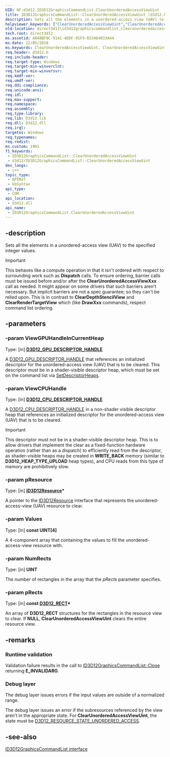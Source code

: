 ```yaml
---
UID: NF:d3d12.ID3D12GraphicsCommandList.ClearUnorderedAccessViewUint
title: ID3D12GraphicsCommandList::ClearUnorderedAccessViewUint (d3d12.h)
description: Sets all the elements in a unordered-access view (UAV) to the specified integer values.
helpviewer_keywords: ["ClearUnorderedAccessViewUint","ClearUnorderedAccessViewUint method","ClearUnorderedAccessViewUint method","ID3D12GraphicsCommandList interface","ID3D12GraphicsCommandList interface","ClearUnorderedAccessViewUint method","ID3D12GraphicsCommandList.ClearUnorderedAccessViewUint","ID3D12GraphicsCommandList::ClearUnorderedAccessViewUint","d3d12/ID3D12GraphicsCommandList::ClearUnorderedAccessViewUint","direct3d12.id3d12graphicscommandlist_clearunorderedaccessviewuint"]
old-location: direct3d12\id3d12graphicscommandlist_clearunorderedaccessviewuint.htm
tech.root: direct3d12
ms.assetid: A048BF0C-9141-4DDF-91F9-B53464033A44
ms.date: 12/05/2018
ms.keywords: ClearUnorderedAccessViewUint, ClearUnorderedAccessViewUint method, ClearUnorderedAccessViewUint method,ID3D12GraphicsCommandList interface, ID3D12GraphicsCommandList interface,ClearUnorderedAccessViewUint method, ID3D12GraphicsCommandList.ClearUnorderedAccessViewUint, ID3D12GraphicsCommandList::ClearUnorderedAccessViewUint, d3d12/ID3D12GraphicsCommandList::ClearUnorderedAccessViewUint, direct3d12.id3d12graphicscommandlist_clearunorderedaccessviewuint
req.header: d3d12.h
req.include-header: 
req.target-type: Windows
req.target-min-winverclnt: 
req.target-min-winversvr: 
req.kmdf-ver: 
req.umdf-ver: 
req.ddi-compliance: 
req.unicode-ansi: 
req.idl: 
req.max-support: 
req.namespace: 
req.assembly: 
req.type-library: 
req.lib: D3d12.lib
req.dll: D3d12.dll
req.irql: 
targetos: Windows
req.typenames: 
req.redist: 
ms.custom: 19H1
f1_keywords:
 - ID3D12GraphicsCommandList::ClearUnorderedAccessViewUint
 - d3d12/ID3D12GraphicsCommandList::ClearUnorderedAccessViewUint
dev_langs:
 - c++
topic_type:
 - APIRef
 - kbSyntax
api_type:
 - COM
api_location:
 - d3d12.dll
api_name:
 - ID3D12GraphicsCommandList.ClearUnorderedAccessViewUint
---
```


## -description

Sets all the elements in a unordered-access view (UAV) to the specified integer values.

> [!IMPORTANT]
> This behaves like a compute operation in that it isn't ordered with respect to surrounding work such as **Dispatch** calls. To ensure ordering, barrier calls must be issued before and/or after the **ClearUnorderedAccessViewXxx** call as needed. It might appear on some drivers that such barriers aren't necessary. But implicit barriers are not a spec guarantee; so they can't be relied upon. This is in contrast to **ClearDepthStencilView** and **ClearRenderTargetView** which (like **DrawXxx** commands), respect command list ordering.

## -parameters

### -param ViewGPUHandleInCurrentHeap

Type: [in] **[D3D12_GPU_DESCRIPTOR_HANDLE](./ns-d3d12-d3d12_gpu_descriptor_handle.md)**

A [D3D12_GPU_DESCRIPTOR_HANDLE](./ns-d3d12-d3d12_gpu_descriptor_handle.md) that references an initialized descriptor for the unordered-access view (UAV) that is to be cleared. This descriptor must be in a shader-visible descriptor heap, which must be set on the command list via [SetDescriptorHeaps](nf-d3d12-id3d12graphicscommandlist-setdescriptorheaps.md).

### -param ViewCPUHandle

Type: [in] **[D3D12_CPU_DESCRIPTOR_HANDLE](./ns-d3d12-d3d12_cpu_descriptor_handle.md)**

A [D3D12_CPU_DESCRIPTOR_HANDLE](./ns-d3d12-d3d12_cpu_descriptor_handle.md) in a non-shader visible descriptor heap that references an initialized descriptor for the unordered-access view (UAV) that is to be cleared.

> [!IMPORTANT]
> This descriptor must not be in a shader-visible descriptor heap. This is to allow drivers that implement the clear as a fixed-function hardware operation (rather than as a dispatch) to efficiently read from the descriptor, as shader-visible heaps may be created in **WRITE_BACK** memory (similar to **D3D12_HEAP_TYPE_UPLOAD** heap types), and CPU reads from this type of memory are prohibitively slow.

### -param pResource

Type: [in] **[ID3D12Resource](./nn-d3d12-id3d12resource.md)\***

A pointer to the [ID3D12Resource](./nn-d3d12-id3d12resource.md) interface that represents the unordered-access-view (UAV) resource to clear.

### -param Values

Type: [in] **const UINT[4]**

A 4-component array that containing the values to fill the unordered-access-view resource with.

### -param NumRects

Type: [in] **UINT**

The number of rectangles in the array that the *pRects* parameter specifies.

### -param pRects

Type: [in] **const [D3D12_RECT](/windows/win32/direct3d12/d3d12-rect)\***

An array of **D3D12_RECT** structures for the rectangles in the resource view to clear. If **NULL**, **ClearUnorderedAccessViewUint** clears the entire resource view.

## -remarks

### Runtime validation

Validation failure results in the call to [ID3D12GraphicsCommandList::Close](./nf-d3d12-id3d12graphicscommandlist-close.md) returning **E_INVALIDARG**.

### Debug layer

The debug layer issues errors if the input values are outside of a normalized range.

The debug layer issues an error if the subresources referenced by the view aren't in the appropriate state. For **ClearUnorderedAccessViewUint**, the state must be [D3D12_RESOURCE_STATE_UNORDERED_ACCESS](./ne-d3d12-d3d12_resource_states.md).

## -see-also

[ID3D12GraphicsCommandList interface](./nn-d3d12-id3d12graphicscommandlist.md)
